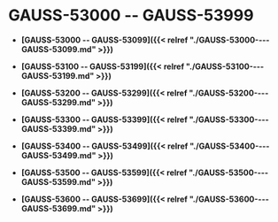 # GAUSS-53000 -- GAUSS-53999

-   **[GAUSS-53000 -- GAUSS-53099]({{< relref "./GAUSS-53000----GAUSS-53099.md" >}})**  

-   **[GAUSS-53100 -- GAUSS-53199]({{< relref "./GAUSS-53100----GAUSS-53199.md" >}})**  

-   **[GAUSS-53200 -- GAUSS-53299]({{< relref "./GAUSS-53200----GAUSS-53299.md" >}})**  

-   **[GAUSS-53300 -- GAUSS-53399]({{< relref "./GAUSS-53300----GAUSS-53399.md" >}})**  

-   **[GAUSS-53400 -- GAUSS-53499]({{< relref "./GAUSS-53400----GAUSS-53499.md" >}})**  

-   **[GAUSS-53500 -- GAUSS-53599]({{< relref "./GAUSS-53500----GAUSS-53599.md" >}})**  

-   **[GAUSS-53600 -- GAUSS-53699]({{< relref "./GAUSS-53600----GAUSS-53699.md" >}})**  


